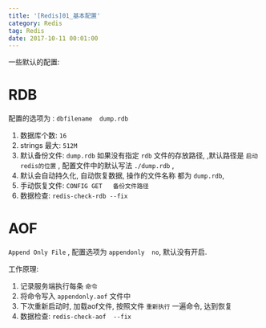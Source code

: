 ```yaml
---
title: '[Redis]01_基本配置'
category: Redis
tag: Redis
date: 2017-10-11 00:01:00
---
```




一些默认的配置:

# RDB

配置的选项为 :   `dbfilename  dump.rdb `

1. 数据库个数:  `16` 
2. strings 最大: `512M`
3. 默认备份文件: `dump.rdb` 
   如果没有指定 `rdb` 文件的存放路径, ,默认路径是 `启动redis的位置` , 配置文件中的默认写法 `./dump.rdb` ,
4. 默认会自动持久化, 自动恢复数据, 操作的文件名称 都为 `dump.rdb`,
5. 手动恢复文件:  `CONFIG GET   备份文件路径`
6. 数据检查: `redis-check-rdb --fix`



# AOF

`Append Only File`  ,  配置选项为  `appendonly  no`, 默认没有开启.

工作原理:  

1. 记录服务端执行每条 `命令` 
2. 将命令写入 `appendonly.aof` 文件中
3. 下次重新启动时, 加载aof文件, 按照文件 `重新执行` 一遍命令, 达到恢复
4. 数据检查:  `redis-check-aof  --fix`  

